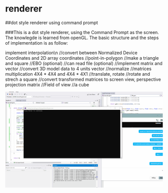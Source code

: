 # renderer
##dot style renderer using command prompt

###This is a dot style renderer, using the Command Prompt as the screen. The knowlegde is learned from openGL.
The basic structure and the steps of implementation is as follow:

implement interpolation\n
//convert between Normalized Device Coordinates and 2D array coordinates
//point-in-polygon
//make a triangle and square
//EBO (optional)
//can read file (optional)
//implement matrix and vector
//convert 3D model data to 4 units vector
//normalize
//matrices multiplication 4X4 * 4X4 and 4X4 * 4X1
//translate, rotate
//rotate and strech a square
//convert transformed matrices to screen view, perspective projection matrix
//Field of view
//a cube

![Dot Cube](final.gif)
